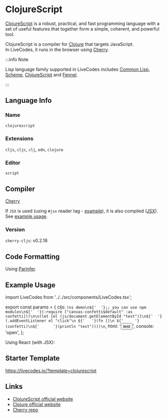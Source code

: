 # ClojureScript

[ClojureScript](https://clojurescript.org/) is a robust, practical, and fast programming language with a set of useful features that together form a simple, coherent, and powerful tool.

ClojureScript is a compiler for [Clojure](https://clojure.org/) that targets
JavaScript. <br />In LiveCodes, it runs in the browser using
[Cherry](https://github.com/squint-cljs/cherry).

:::info Note

Lisp language family supported in LiveCodes includes [Common Lisp](./commonlisp.md), [Scheme](./scheme.md), [ClojureScript](./clojurescript.md) and [Fennel](./fennel.md).

:::

## Language Info

### Name

`clojurescript`

### Extensions

`cljs`, `cljc`, `clj`, `edn`, `clojure`

### Editor

`script`

## Compiler

[Cherry](https://github.com/squint-cljs/cherry)

If `JSX` is used (using `#jsx` reader tag - [example](https://github.com/squint-cljs/cherry/blob/60adcf6e3a8fb940a80c6a193599da0272fe3058/examples/jsx/pages/component.cljs)), it is also compiled ([JSX](./jsx.md)). See [example usage](#example-usage).

### Version

`cherry-cljs`: v0.2.18

## Code Formatting

Using [Parinfer](https://shaunlebron.github.io/parinfer/).

## Example Usage

import LiveCodes from '../../src/components/LiveCodes.tsx';

export const params = {
cljs: `(ns demo\n${'  '};; you can use npm modules\n${'  '}(:require ["canvas-confetti$default" :as confetti]))\n\n(let [el (js/document.getElementById "test")]\n${'  '}(.addEventListener el "click"\n ${'   '}(fn []\n ${'     '}(confetti)\n${'      '}(println "test"))))\n`,
html: '<button id="test">test</button>',
console: 'open',
};

<LiveCodes params={params}></LiveCodes>

Using React (with JSX):

<LiveCodes template="clojurescript"></LiveCodes>

## Starter Template

https://livecodes.io/?template=clojurescript

## Links

- [ClojureScript official website](https://clojurescript.org/)
- [Clojure official website](https://clojure.org/)
- [Cherry repo](https://github.com/squint-cljs/cherry)
